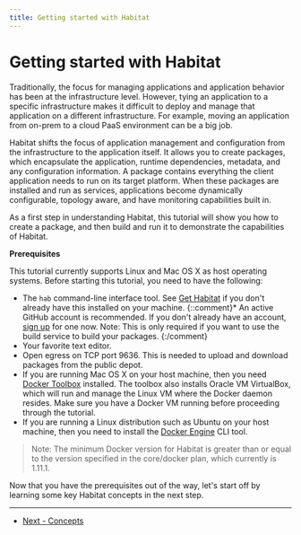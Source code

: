 ```yaml
---
title: Getting started with Habitat
---
```


# Getting started with Habitat
Traditionally, the focus for managing applications and application behavior has been at the infrastructure level. However, tying an application to a specific infrastructure makes it difficult to deploy and manage that application on a different infrastructure. For example, moving an application from on-prem to a cloud PaaS environment can be a big job.

Habitat shifts the focus of application management and configuration from the infrastructure to the application itself. It allows you to create packages, which encapsulate the application, runtime dependencies, metadata, and any configuration information. A package contains everything the client application needs to run on its target platform. When these packages are installed and run as services, applications become dynamically configurable, topology aware, and have monitoring capabilities built in.

As a first step in understanding Habitat, this tutorial will show you how to create a package, and then build and run it to demonstrate the capabilities of Habitat.

**Prerequisites**

This tutorial currently supports Linux and Mac OS X as host operating systems. Before starting this tutorial, you need to have the following:

*   The `hab` command-line interface tool. See [Get Habitat](/docs/get-habitat) if you don't already have this installed on your machine.
{::comment}*    An active GitHub account is recommended. If you don't already have an account, [sign up](https://github.com/) for one now. Note: This is only required if you want to use the build service to build your packages. {:/comment}
*   Your favorite text editor.
*   Open egress on TCP port 9636. This is needed to upload and download packages from the public depot.
*   If you are running Mac OS X on your host machine, then you need [Docker Toolbox](https://www.docker.com/products/docker-toolbox) installed. The toolbox also installs Oracle VM VirtualBox, which will run and manage the Linux VM where the Docker daemon resides. Make sure you have a Docker VM running before proceeding through the tutorial.
*   If you are running a Linux distribution such as Ubuntu on your host machine, then you need to install the [Docker Engine](https://docs.docker.com/linux/) CLI tool.

  > Note: The minimum Docker version for Habitat is greater than or equal to the version specified in the core/docker plan, which currently is 1.11.1.

Now that you have the prerequisites out of the way, let's start off by learning some key Habitat concepts in the next step.

<hr>
<ul class="main-content--button-nav">
  <li><a href="/tutorials/getting-started-basic-concepts" class="button cta">Next - Concepts</a></li>
</ul>

